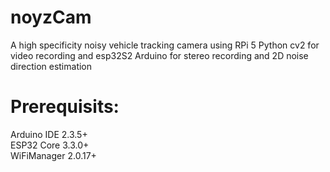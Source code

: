 # noyzCam
A high specificity noisy vehicle tracking camera using RPi 5 Python cv2 for video recording and esp32S2 Arduino for stereo recording and 2D noise direction estimation
# Prerequisits:
Arduino IDE 2.3.5+  
ESP32 Core 3.3.0+  
WiFiManager 2.0.17+  
